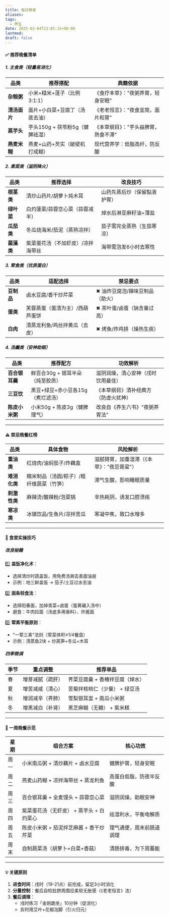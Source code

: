 ```yaml
---
title: 每日晚餐
aliases: 
tags:
  - 养生
date: 2025-03-04T23:05:31+08:00
lastmod: 
draft: false
---
```


#### **✅ 推荐晚餐清单**  
##### **1. 主食类（轻量易消化）**
| **品类**       | **推荐搭配**                              | **典籍依据**                                  |  
|----------------|------------------------------------------|---------------------------------------------|  
| **杂粮粥**     | 小米+糙米+莲子（比例3:1:1）              | 《食疗本草》："夜粥养胃，轻身安眠"            |  
| **清汤面片**   | 面片+小白菜+豆腐丁（汤底去油）           | 《老老恒言》："夜食宜简，面片和胃"            |  
| **蒸芋头**     | 芋头150g + 茯苓粉5g（健脾祛湿）          | 《本草纲目》："芋头益脾胃，熟食不滞"          |  
| **燕麦米糊**   | 燕麦+山药+芡实（破壁机打成糊）           | 现代营养学：低脂高纤，防反酸                  |  

##### **2. 素菜类（滋阴降火）**
| **品类**       | **推荐选择**                              | **改良技巧**                                  |  
|----------------|------------------------------------------|---------------------------------------------|  
| **根茎类**     | 清炒山药片/胡萝卜炖木耳                  | 山药先蒸后炒（保留黏液护胃）                  |  
| **绿叶菜**     | 白灼菠菜/蒜蓉空心菜（蒜蓉减半）          | 焯水后淋亚麻籽油+薄盐                         |  
| **瓜茄类**     | 冬瓜烧海米/茄泥（蒸熟凉拌）              | 茄子需完全蒸熟（生茄寒凉）                    |  
| **菌藻类**     | 紫菜蛋花汤（不加虾皮）/凉拌海带丝        | 海带需泡发6小时去寒性                         |  

##### **3. 荤食类（优质蛋白）**
| **品类**       | **适配选择**                              | **禁忌要点**                                  |  
|----------------|------------------------------------------|---------------------------------------------|  
| **豆制品**     | 卤水豆腐/香干炒芹菜                      | ✖ 油炸豆腐泡/辣味豆制品（助火）               |  
| **蛋类**       | 芙蓉蒸蛋（蛋清为主）/西葫芦蛋饼          | ✖ 茶叶蛋/卤蛋（钠含量过高）                   |  
| **白肉**       | 清蒸龙利鱼/鸡丝拌黄瓜（去皮）            | ✖ 烤鱼/炸鸡排（燥热生痰）                     |  

##### **4. 汤羹类（安神助眠）**
| **品类**       | **推荐配方**                              | **功效解析**                                  |  
|----------------|------------------------------------------|---------------------------------------------|  
| **百合银耳羹** | 鲜百合30g + 银耳半朵（炖至胶质）          | 滋阴润燥，清心安神（戌时饮用最佳）            |  
| **三豆饮**     | 黑豆+绿豆+赤小豆各15g（煮烂滤汤）        | 《本草纲目》清补经典方（防虚火扰神）          |  
| **陈皮小米粥** | 小米50g + 陈皮3g（健脾理气）              | 改良自《养生六书》"夜粥养胃法"                |  

---

#### **⚠️ 禁忌晚餐红榜**  
| **品类**       | **具体食物**                              | **风险解析**                                  |  
|----------------|------------------------------------------|---------------------------------------------|  
| **重油类**     | 红烧肉/油焖茄子/炸藕盒                   | 滋腻碍胃，加重湿滞（《本草》："夜忌膏粱"）     |  
| **难消化类**   | 糯米制品（汤圆/粽子）/粗纤维蔬菜（竹笋） | 滞气生酸，影响睡眠质量                        |  
| **刺激性类**   | 麻辣烫/酸辣粉/泡菜锅                     | 辛热耗阴，诱发口腔溃疡                        |  
| **寒凉类**     | 冰镇饮品/生鱼片/凉拌苦瓜                 | 寒凝中焦，致口水增多                          |  

---

#### **🏫 食堂实操技巧**  
##### **改良秘籍**  
1️⃣ **盖饭净化术**：  
   - 选择清炒时蔬盖饭，用免费汤涮去表面油层  
   - 示例：地三鲜盖饭 → 茄子/土豆过水去油  

2️⃣ **面条轻食法**：  
   - 选择阳春面，加焯青菜+卤蛋（蛋黄碾入汤中）  
   - 避食：牛肉拉面（汤底多用香料）、炸酱面  

3️⃣ **荤素平衡原则**：  
   - "一荤三素"法则（荤菜体积≤1/4餐盘）  
   - 示例：清蒸鱼2块 + 炒莴笋+冬瓜+木耳  

##### **四季微调**  
| **季节** | **重点调整**                              | **推荐单品**                                  |  
|----------|------------------------------------------|---------------------------------------------|  
| 春       | 增芽减腻（疏肝）                         | 荠菜豆腐羹 + 香椿拌豆腐（焯水）               |  
| 夏       | 增苦减咸（清心）                         | 苦菊拌核桃仁（少量） + 绿豆汤                 |  
| 秋       | 增润减辛（养肺）                         | 雪梨银耳盅 + 南瓜小米粥                      |  
| 冬       | 增黑减白（补肾）                         | 黑芝麻糊（无糖） + 紫米糕                    |  

---

#### **📝 一周晚餐示范**  
| **星期** | **组合方案**                              | **核心功效**                                  |  
|----------|------------------------------------------|---------------------------------------------|  
| 周一     | 小米南瓜粥 + 清炒藕片 + 卤水豆腐          | 健脾护胃，轻身安眠                            |  
| 周二     | 燕麦山药糊 + 凉拌海带丝 + 蒸龙利鱼        | 高蛋白低脂，防夜半反酸                        |  
| 周三     | 百合银耳羹 + 全麦馒头 + 蒜蓉空心菜        | 滋阴润燥，助眠安神                            |  
| 周四     | 紫菜蛋花汤（无虾皮） + 蒸芋头 + 白灼菜心  | 祛湿利水，平衡电解质                          |  
| 周五     | 陈皮小米粥 + 茄泥拌芝麻酱 + 香干炒芹菜    | 理气通便，周末前肠道调理                      |  
| 周末     | 自制蔬菜汤（胡萝卜+白菜+香菇）            | 清肠排毒，为下周蓄能                          |  

---

#### **💡 关键原则**  
1. **进食时间**：戌时（19-21点）前完成，留足3小时消化  
2. **分量控制**：餐后自检肚脐周围应柔软无胀感（《老老恒言》法）  
3. **餐后调理**：  
   - 戌时练习「金刚跪坐」10分钟（促消化）  
   - 亥时用艾叶+花椒泡脚（引火归元）  